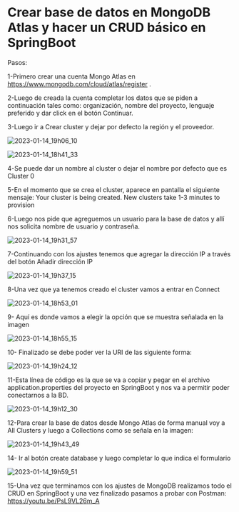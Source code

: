 # Crear base de datos en  MongoDB Atlas y hacer un CRUD básico en SpringBoot

Pasos:

1-Primero crear una cuenta Mongo Atlas en https://www.mongodb.com/cloud/atlas/register .

2-Luego de creada la cuenta completar los datos que se piden a continuación tales como: organización, nombre del proyecto, lenguaje preferido y dar click en el botón Continuar.

3-Luego ir a Crear cluster y dejar por defecto la región y el proveedor.

![2023-01-14_19h06_10](https://user-images.githubusercontent.com/72228855/212499131-e510c3bf-1888-4c15-9178-d78076c148df.png)



![2023-01-14_18h41_33](https://user-images.githubusercontent.com/72228855/212498848-9a5c4c56-a537-4e01-9c1d-837c313fddce.png)


4-Se puede dar un nombre al cluster o dejar el nombre por defecto que es Cluster 0 

5-En el momento que se crea el cluster, aparece en pantalla el siguiente mensaje: Your cluster is being created. New clusters take 1-3 minutes to provision

6-Luego nos pide que agreguemos un usuario para la base de datos y allí nos solicita nombre de usuario y contraseña.

![2023-01-14_19h31_57](https://user-images.githubusercontent.com/72228855/212500035-0f25acfc-90c3-4b35-8275-f84cb9f0363c.png)


7-Continuando con los ajustes tenemos que agregar la dirección IP a través del botón Añadir dirección IP

![2023-01-14_19h37_15](https://user-images.githubusercontent.com/72228855/212500207-66c88903-158a-49e7-b53f-a0175dd686ce.png)


8-Una vez que ya tenemos creado el cluster vamos a entrar en Connect

![2023-01-14_18h53_01](https://user-images.githubusercontent.com/72228855/212498833-71ef6508-060c-445f-9bc8-54503b50b73b.png)

9- Aquí es donde vamos a elegir la opción que se muestra señalada en la imagen

![2023-01-14_18h55_15](https://user-images.githubusercontent.com/72228855/212498930-58fb19f9-13c9-4cf6-86fb-c72969ea5044.png)

10- Finalizado se debe poder ver la URI de las siguiente forma:

![2023-01-14_19h24_12](https://user-images.githubusercontent.com/72228855/212499788-6eb548b4-7ebb-4894-bc1d-193c1f2ef8cf.png)

  
11-Esta línea de código es la que se va a copiar y pegar en el archivo application.properties del proyecto en SpringBoot y nos va a permitir poder conectarnos a la BD.
  
 ![2023-01-14_19h12_30](https://user-images.githubusercontent.com/72228855/212499625-4d0cc8ff-b4f0-4723-9f2f-d03d002eb1e1.png)
 
 
 12-Para crear la base de datos desde Mongo Atlas de forma manual voy a All Clusters y luego a Collections como se señala en la imagen:
 
 ![2023-01-14_19h43_49](https://user-images.githubusercontent.com/72228855/212500949-1763600e-6aa8-407a-93cd-e5449a2808d6.png)



14- Ir al botón create database y luego completar lo que indica el formulario

![2023-01-14_19h59_51](https://user-images.githubusercontent.com/72228855/212500864-0cbfe484-dd70-4bb9-8e4b-faaf779c1ad8.png)

  
15-Una vez que terminamos con los ajustes de MongoDB realizamos todo el CRUD en SpringBoot y una vez finalizado pasamos a probar con Postman:  https://youtu.be/PsL9VL26m_A












